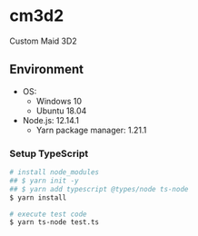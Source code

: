 # cm3d2

Custom Maid 3D2

## Environment

- OS:
    - Windows 10
    - Ubuntu 18.04
- Node.js: 12.14.1
    - Yarn package manager: 1.21.1

### Setup TypeScript
```bash
# install node_modules
## $ yarn init -y
## $ yarn add typescript @types/node ts-node
$ yarn install

# execute test code
$ yarn ts-node test.ts
```
